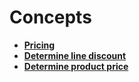 # Concepts

* **[Pricing](pricing.md)**
* **[Determine line discount](determine-line-discount.md)**
* **[Determine product price](determine-product-price.md)**
